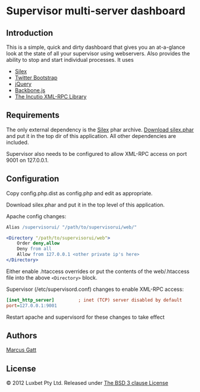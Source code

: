Supervisor multi-server dashboard
=================================

Introduction
------------
This is a simple, quick and dirty dashboard that gives you an at-a-glance look at the state of all your supervisor using webservers. Also provides the ability to stop and start individual processes. It uses
 
  * [Silex](http://silex.sensiolabs.org/)
  * [Twitter Bootstrap](http://twitter.github.com/bootstrap/)
  * [jQuery](http://jquery.com/)
  * [Backbone.js](http://documentcloud.github.com/backbone/)
  * [The Incutio XML-RPC Library](http://scripts.incutio.com/xmlrpc/)

Requirements
------------
The only external dependency is the [Silex](http://silex.sensiolabs.org/) phar archive.
[Download silex.phar](http://silex.sensiolabs.org/get/silex.phar) and put it in the top dir of this application. All other dependencies are included.

Supervisor also needs to be configured to allow XML-RPC access on port 9001 on 127.0.0.1.

Configuration
-------------
Copy config.php.dist as config.php and edit as appropriate.

Download silex.phar and put it in the top level of this application.

Apache config changes:

```apache
Alias /supervisorui/ "/path/to/supervisorui/web/"

<Directory "/path/to/supervisorui/web">
	Order deny,allow
	Deny from all
	Allow from 127.0.0.1 <other private ip's here>
</Directory>
```

Either enable .htaccess overrides or put the contents of the web/.htaccess file into the above `<Directory>` block.

Supervisor (/etc/supervisord.conf) changes to enable XML-RPC access:

```ini
[inet_http_server]         ; inet (TCP) server disabled by default
port=127.0.0.1:9001
```

Restart apache and supervisord for these changes to take effect


Authors
-------
[Marcus Gatt](https://github.com/mrgatt)

License
-------
© 2012 Luxbet Pty Ltd.
Released under [The BSD 3 clause License](http://www.opensource.org/licenses/BSD-3-Clause)
